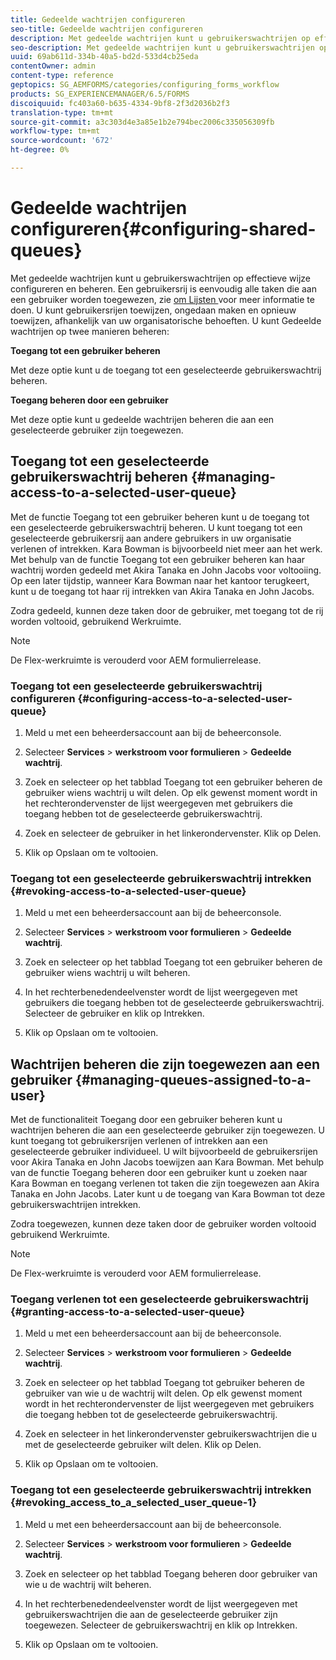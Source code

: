 ```yaml
---
title: Gedeelde wachtrijen configureren
seo-title: Gedeelde wachtrijen configureren
description: Met gedeelde wachtrijen kunt u gebruikerswachtrijen op effectieve wijze configureren en beheren. Leer hoe te om gedeelde rijen te vormen.
seo-description: Met gedeelde wachtrijen kunt u gebruikerswachtrijen op effectieve wijze configureren en beheren. Leer hoe te om gedeelde rijen te vormen.
uuid: 69ab611d-334b-40a5-bd2d-533d4cb25eda
contentOwner: admin
content-type: reference
geptopics: SG_AEMFORMS/categories/configuring_forms_workflow
products: SG_EXPERIENCEMANAGER/6.5/FORMS
discoiquuid: fc403a60-b635-4334-9bf8-2f3d2036b2f3
translation-type: tm+mt
source-git-commit: a3c303d4e3a85e1b2e794bec2006c335056309fb
workflow-type: tm+mt
source-wordcount: '672'
ht-degree: 0%

---
```



# Gedeelde wachtrijen configureren{#configuring-shared-queues}

Met gedeelde wachtrijen kunt u gebruikerswachtrijen op effectieve wijze configureren en beheren. Een gebruikersrij is eenvoudig alle taken die aan een gebruiker worden toegewezen, zie [om Lijsten ](https://help.adobe.com/en_US/livecycle/11.0/WorkspaceHelp/WS92d06802c76abadb-2b6ab502126beb6ba2f-7ffc.2.html) voor meer informatie te doen. U kunt gebruikersrijen toewijzen, ongedaan maken en opnieuw toewijzen, afhankelijk van uw organisatorische behoeften. U kunt Gedeelde wachtrijen op twee manieren beheren:

**Toegang tot een gebruiker beheren**

Met deze optie kunt u de toegang tot een geselecteerde gebruikerswachtrij beheren.

**Toegang beheren door een gebruiker**

Met deze optie kunt u gedeelde wachtrijen beheren die aan een geselecteerde gebruiker zijn toegewezen.

## Toegang tot een geselecteerde gebruikerswachtrij beheren {#managing-access-to-a-selected-user-queue}

Met de functie Toegang tot een gebruiker beheren kunt u de toegang tot een geselecteerde gebruikerswachtrij beheren. U kunt toegang tot een geselecteerde gebruikersrij aan andere gebruikers in uw organisatie verlenen of intrekken. Kara Bowman is bijvoorbeeld niet meer aan het werk. Met behulp van de functie Toegang tot een gebruiker beheren kan haar wachtrij worden gedeeld met Akira Tanaka en John Jacobs voor voltooiing. Op een later tijdstip, wanneer Kara Bowman naar het kantoor terugkeert, kunt u de toegang tot haar rij intrekken van Akira Tanaka en John Jacobs.

Zodra gedeeld, kunnen deze taken door de gebruiker, met toegang tot de rij worden voltooid, gebruikend Werkruimte.

>[!NOTE]
>
>De Flex-werkruimte is verouderd voor AEM formulierrelease.

### Toegang tot een geselecteerde gebruikerswachtrij configureren {#configuring-access-to-a-selected-user-queue}

1. Meld u met een beheerdersaccount aan bij de beheerconsole.
1. Selecteer **Services** > **werkstroom voor formulieren** > **Gedeelde wachtrij**.

1. Zoek en selecteer op het tabblad Toegang tot een gebruiker beheren de gebruiker wiens wachtrij u wilt delen. Op elk gewenst moment wordt in het rechterondervenster de lijst weergegeven met gebruikers die toegang hebben tot de geselecteerde gebruikerswachtrij.
1. Zoek en selecteer de gebruiker in het linkerondervenster. Klik op Delen.
1. Klik op Opslaan om te voltooien.

### Toegang tot een geselecteerde gebruikerswachtrij intrekken {#revoking-access-to-a-selected-user-queue}

1. Meld u met een beheerdersaccount aan bij de beheerconsole.
1. Selecteer **Services** > **werkstroom voor formulieren** > **Gedeelde wachtrij**.

1. Zoek en selecteer op het tabblad Toegang tot een gebruiker beheren de gebruiker wiens wachtrij u wilt beheren.
1. In het rechterbenedendeelvenster wordt de lijst weergegeven met gebruikers die toegang hebben tot de geselecteerde gebruikerswachtrij. Selecteer de gebruiker en klik op Intrekken.
1. Klik op Opslaan om te voltooien.

## Wachtrijen beheren die zijn toegewezen aan een gebruiker {#managing-queues-assigned-to-a-user}

Met de functionaliteit Toegang door een gebruiker beheren kunt u wachtrijen beheren die aan een geselecteerde gebruiker zijn toegewezen. U kunt toegang tot gebruikersrijen verlenen of intrekken aan een geselecteerde gebruiker individueel. U wilt bijvoorbeeld de gebruikersrijen voor Akira Tanaka en John Jacobs toewijzen aan Kara Bowman. Met behulp van de functie Toegang beheren door een gebruiker kunt u zoeken naar Kara Bowman en toegang verlenen tot taken die zijn toegewezen aan Akira Tanaka en John Jacobs. Later kunt u de toegang van Kara Bowman tot deze gebruikerswachtrijen intrekken.

Zodra toegewezen, kunnen deze taken door de gebruiker worden voltooid gebruikend Werkruimte.

>[!NOTE]
>
>De Flex-werkruimte is verouderd voor AEM formulierrelease.

### Toegang verlenen tot een geselecteerde gebruikerswachtrij {#granting-access-to-a-selected-user-queue}

1. Meld u met een beheerdersaccount aan bij de beheerconsole.
1. Selecteer **Services** > **werkstroom voor formulieren** > **Gedeelde wachtrij**.

1. Zoek en selecteer op het tabblad Toegang tot gebruiker beheren de gebruiker van wie u de wachtrij wilt delen. Op elk gewenst moment wordt in het rechterondervenster de lijst weergegeven met gebruikers die toegang hebben tot de geselecteerde gebruikerswachtrij.
1. Zoek en selecteer in het linkerondervenster gebruikerswachtrijen die u met de geselecteerde gebruiker wilt delen. Klik op Delen.
1. Klik op Opslaan om te voltooien.

### Toegang tot een geselecteerde gebruikerswachtrij intrekken {#revoking_access_to_a_selected_user_queue-1}

1. Meld u met een beheerdersaccount aan bij de beheerconsole.
1. Selecteer **Services** > **werkstroom voor formulieren** > **Gedeelde wachtrij**.

1. Zoek en selecteer op het tabblad Toegang beheren door gebruiker van wie u de wachtrij wilt beheren.
1. In het rechterbenedendeelvenster wordt de lijst weergegeven met gebruikerswachtrijen die aan de geselecteerde gebruiker zijn toegewezen. Selecteer de gebruikerswachtrij en klik op Intrekken.
1. Klik op Opslaan om te voltooien.

